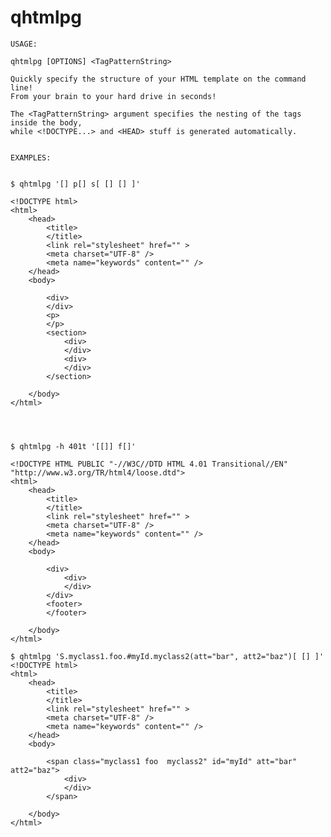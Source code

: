 # qhtmlpg

	USAGE:

	qhtmlpg [OPTIONS] <TagPatternString>

	Quickly specify the structure of your HTML template on the command line!
	From your brain to your hard drive in seconds! 
	
	The <TagPatternString> argument specifies the nesting of the tags inside the body,
	while <!DOCTYPE...> and <HEAD> stuff is generated automatically.
	
		
	EXAMPLES:
	
		
	$ qhtmlpg '[] p[] s[ [] [] ]'
	
	<!DOCTYPE html>
	<html>
	    <head>
	        <title>
	        </title>
	        <link rel="stylesheet" href="" >
	        <meta charset="UTF-8" />
	        <meta name="keywords" content="" />
	    </head>
	    <body>
	
	        <div>
	        </div>
	        <p>
	        </p>
	        <section>
	            <div>
	            </div>
	            <div>
	            </div>
	        </section>
	
	    </body>
	</html>
		
		
		
	
	$ qhtmlpg -h 401t '[[]] f[]'
	
	<!DOCTYPE HTML PUBLIC "-//W3C//DTD HTML 4.01 Transitional//EN" "http://www.w3.org/TR/html4/loose.dtd">
	<html>
	    <head>
	        <title>
	        </title>
	        <link rel="stylesheet" href="" >
	        <meta charset="UTF-8" />
	        <meta name="keywords" content="" />
	    </head>
	    <body>
	
	        <div>
	            <div>
	            </div>
	        </div>
	        <footer>
	        </footer>
	
	    </body>
	</html>

	$ qhtmlpg 'S.myclass1.foo.#myId.myclass2(att="bar", att2="baz")[ [] ]'
	<!DOCTYPE html>
	<html>
	    <head>
	        <title>
	        </title>
	        <link rel="stylesheet" href="" >
	        <meta charset="UTF-8" />
	        <meta name="keywords" content="" />
	    </head>
	    <body>
	
	        <span class="myclass1 foo  myclass2" id="myId" att="bar" att2="baz">
	            <div>
	            </div>
	        </span>
	
	    </body>
	</html>
